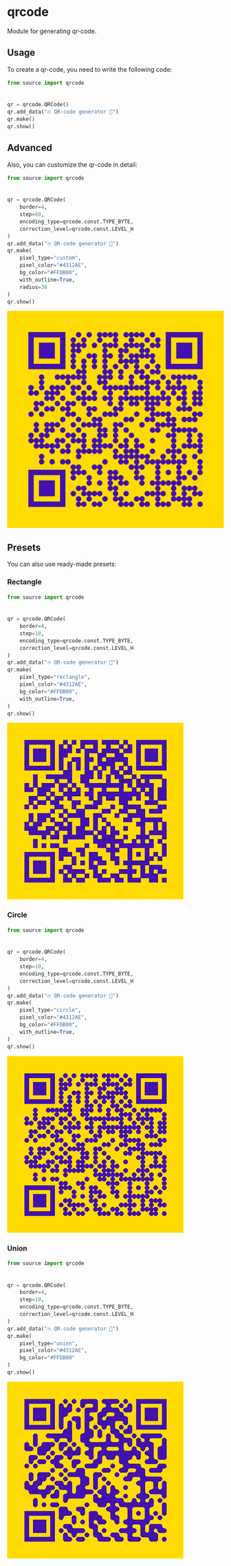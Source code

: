 # qrcode

Module for generating qr-code.

## Usage

To create a qr-code, you need to write the following code:

```python
from source import qrcode

    
qr = qrcode.QRCode()
qr.add_data("🔥 QR-code generator 🦄")
qr.make()
qr.show()
```

## Advanced

Also, you can customize the qr-code in detail:

```python
from source import qrcode


qr = qrcode.QRCode(
    border=4,
    step=60,
    encoding_type=qrcode.const.TYPE_BYTE,
    correction_level=qrcode.const.LEVEL_H
)
qr.add_data("🔥 QR-code generator 🦄")
qr.make(
    pixel_type="custom",
    pixel_color="#4312AE",
    bg_color="#FFDB00",
    with_outline=True,
    radius=30
)
qr.show()
```

![qrcode-image1](/Screenshots/qrcode-1.jpg)

## Presets

You can also use ready-made presets:

### Rectangle

```python
from source import qrcode


qr = qrcode.QRCode(
    border=4,
    step=10,
    encoding_type=qrcode.const.TYPE_BYTE,
    correction_level=qrcode.const.LEVEL_H
)
qr.add_data("🔥 QR-code generator 🦄")
qr.make(
    pixel_type="rectangle",
    pixel_color="#4312AE",
    bg_color="#FFDB00",
    with_outline=True,
)
qr.show()
```

![qrcode-image2](/Screenshots/qrcode-2.jpg)

### Circle

```python
from source import qrcode


qr = qrcode.QRCode(
    border=4,
    step=10,
    encoding_type=qrcode.const.TYPE_BYTE,
    correction_level=qrcode.const.LEVEL_H
)
qr.add_data("🔥 QR-code generator 🦄")
qr.make(
    pixel_type="circle",
    pixel_color="#4312AE",
    bg_color="#FFDB00",
    with_outline=True,
)
qr.show()
```

![qrcode-image3](/Screenshots/qrcode-3.jpg)

### Union

```python
from source import qrcode


qr = qrcode.QRCode(
    border=4,
    step=10,
    encoding_type=qrcode.const.TYPE_BYTE,
    correction_level=qrcode.const.LEVEL_H
)
qr.add_data("🔥 QR-code generator 🦄")
qr.make(
    pixel_type="union",
    pixel_color="#4312AE",
    bg_color="#FFDB00"
)
qr.show()
```

![qrcode-image4](/Screenshots/qrcode-4.jpg)
